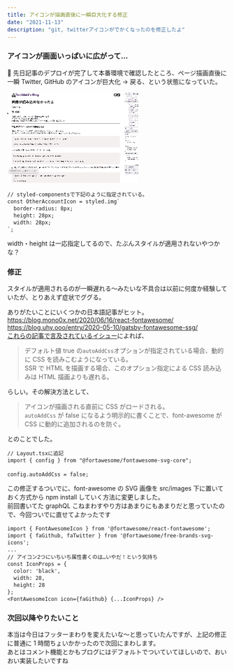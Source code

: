 ```yaml
---
title: アイコンが描画直後に一瞬巨大化する修正
date: "2021-11-13"
description: "git, twitterアイコンがでかくなったのを修正したよ"
---
```


### アイコンが画面いっぱいに広がって…

 先日記事のデプロイが完了して本番環境で確認したところ、ページ描画直後に一瞬 Twitter, GitHub のアイコンが巨大化 → 戻る、という状態になっていた。

![アイコンが一瞬巨大化してる](./font-awesome_bigger.gif)

```
// styled-componentsで下記のように指定されている。
const OtherAccountIcon = styled.img`
  border-radius: 8px;
  height: 28px;
  width: 28px;
`;
```

width・height は一応指定してるので、たぶんスタイルが適用されないやつかな？

### 修正

スタイルが適用されるのが一瞬遅れる〜みたいな不具合は以前に何度か経験していたが、とりあえず症状でググる。

ありがたいことにいくつかの日本語記事がヒット。  
https://blog.mono0x.net/2020/06/16/react-fontawesome/  
https://blog.uhy.ooo/entry/2020-05-10/gatsby-fontawesome-ssg/  
[これらの記事で言及されているイシュー](https://github.com/FortAwesome/react-fontawesome/issues/134)によれば、

> デフォルト値 true の`autoAddCss`オプションが指定されている場合、動的に CSS を読みこむようになっている。  
> SSR で HTML を描画する場合、このオプション指定による CSS 読み込みは HTML 描画よりも遅れる。

らしい。その解決方法として、

> アイコンが描画される直前に CSS がロードされる。  
> `autoAddCss` が false になるよう明示的に書くことで、font-awesome が CSS に動的に追加されるのを防ぐ。

とのことでした。

```
// Layout.tsxに追記
import { config } from "@fortawesome/fontawesome-svg-core";

config.autoAddCss = false;
```

この修正するついでに、font-awesome の SVG 画像を src/images 下に置いておく方式から npm install していく方法に変更しました。  
前回書いてた graphQL こねまわすやり方はあまりにもあまりだと思っていたので、今回ついでに直せてよかったです

```
import { FontAwesomeIcon } from '@fortawesome/react-fontawesome';
import { faGithub, faTwitter } from '@fortawesome/free-brands-svg-icons';
...
// アイコン2つにいちいち属性書くのは…いやだ！という気持ち
const IconProps = {
  color: 'black',
  width: 28,
  height: 28
};
<FontAwesomeIcon icon={faGithub} {...IconProps} />
```

### 次回以降やりたいこと

本当は今日はフッターまわりを変えたいな〜と思っていたんですが、上記の修正に普通に 1 時間ちょいかかったので次回にまわします。  
あとはコメント機能とかもブログにはデフォルトでついていてほしいので、おいおい実装したいですね
